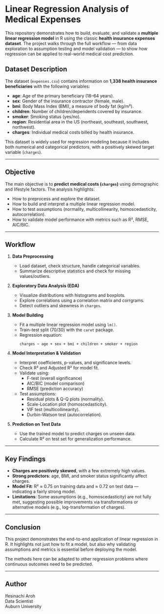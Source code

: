 # Linear Regression Analysis of Medical Expenses

This repository demonstrates how to build, evaluate, and validate a **multiple linear regression model** in R using the classic **health insurance expenses dataset**. The project walks through the full workflow — from data exploration to assumption testing and model validation — to show how regression can be applied to real-world medical cost prediction.

##  Dataset Description

The dataset (`expenses.csv`) contains information on **1,338 health insurance beneficiaries** with the following variables:

- **age**: Age of the primary beneficiary (18–64 years).  
- **sex**: Gender of the insurance contractor (female, male).  
- **bmi**: Body Mass Index (BMI), a measure of body fat (kg/m²).  
- **children**: Number of children/dependents covered by insurance.  
- **smoker**: Smoking status (yes/no).  
- **region**: Residential area in the US (northeast, southeast, southwest, northwest).  
- **charges**: Individual medical costs billed by health insurance.  

This dataset is widely used for regression modeling because it includes both numerical and categorical predictors, with a positively skewed target variable (`charges`).

---

##  Objective

The main objective is to **predict medical costs (`charges`)** using demographic and lifestyle factors. The analysis highlights:  

- How to preprocess and explore the dataset.  
- How to build and interpret a multiple linear regression model.  
- How to test assumptions (normality, multicollinearity, homoscedasticity, autocorrelation).  
- How to validate model performance with metrics such as R², RMSE, AIC/BIC.  

---

##  Workflow

1. **Data Preprocessing**
   - Load dataset, check structure, handle categorical variables.  
   - Summarize descriptive statistics and check for missing values/outliers.  

2. **Exploratory Data Analysis (EDA)**
   - Visualize distributions with histograms and boxplots.  
   - Explore correlations using a correlation matrix and corrgrams.  
   - Detect outliers and skewness in `charges`.  

3. **Model Building**
   - Fit a multiple linear regression model using `lm()`.  
   - Train-test split (70/30) with the `caret` package.  
   - Regression equation:  
     ```
     charges ~ age + sex + bmi + children + smoker + region
     ```

4. **Model Interpretation & Validation**
   - Interpret coefficients, p-values, and significance levels.  
   - Check R² and Adjusted R² for model fit.  
   - Validate using:  
     - F-test (overall significance)  
     - AIC/BIC (model comparison)  
     - RMSE (prediction accuracy)  
   - Test assumptions:
     - Residual plots & Q-Q plots (normality).  
     - Scale-Location plot (homoscedasticity).  
     - VIF test (multicollinearity).  
     - Durbin-Watson test (autocorrelation).  

5. **Prediction on Test Data**
   - Use the trained model to predict charges on unseen data.  
   - Calculate R² on test set for generalization performance.  

---

##  Key Findings

- **Charges are positively skewed**, with a few extremely high values.  
- **Strong predictors**: age, BMI, and smoker status significantly affect charges.  
- **Model Fit**: R² ≈ 0.75 on training data and ≈ 0.72 on test data — indicating a fairly strong model.  
- **Limitations**: Some assumptions (e.g., homoscedasticity) are not fully met, suggesting possible improvements via transformations or alternative models (e.g., log-transformation of charges).  

---

## Conclusion

This project demonstrates the end-to-end application of linear regression in R. It highlights not just how to fit a model, but also why validating assumptions and metrics is essential before deploying the model.

The methods here can be adapted to other regression problems where continuous outcomes need to be predicted.


---

## Author
Ifesinachi Aroh\
Data Scientist\
Auburn University
